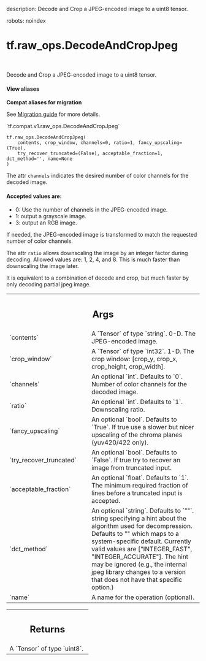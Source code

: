 description: Decode and Crop a JPEG-encoded image to a uint8 tensor.

robots: noindex

# tf.raw_ops.DecodeAndCropJpeg

<!-- Insert buttons and diff -->

<table class="tfo-notebook-buttons tfo-api nocontent" align="left">

</table>



Decode and Crop a JPEG-encoded image to a uint8 tensor.

<section class="expandable">
  <h4 class="showalways">View aliases</h4>
  <p>
<b>Compat aliases for migration</b>
<p>See
<a href="https://www.tensorflow.org/guide/migrate">Migration guide</a> for
more details.</p>
<p>`tf.compat.v1.raw_ops.DecodeAndCropJpeg`</p>
</p>
</section>

<pre class="devsite-click-to-copy prettyprint lang-py tfo-signature-link">
<code>tf.raw_ops.DecodeAndCropJpeg(
    contents, crop_window, channels=0, ratio=1, fancy_upscaling=(True),
    try_recover_truncated=(False), acceptable_fraction=1, dct_method='', name=None
)
</code></pre>



<!-- Placeholder for "Used in" -->

The attr `channels` indicates the desired number of color channels for the
decoded image.

#### Accepted values are:



*   0: Use the number of channels in the JPEG-encoded image.
*   1: output a grayscale image.
*   3: output an RGB image.

If needed, the JPEG-encoded image is transformed to match the requested number
of color channels.

The attr `ratio` allows downscaling the image by an integer factor during
decoding.  Allowed values are: 1, 2, 4, and 8.  This is much faster than
downscaling the image later.


It is equivalent to a combination of decode and crop, but much faster by only
decoding partial jpeg image.

<!-- Tabular view -->
 <table class="responsive fixed orange">
<colgroup><col width="214px"><col></colgroup>
<tr><th colspan="2"><h2 class="add-link">Args</h2></th></tr>

<tr>
<td>
`contents`
</td>
<td>
A `Tensor` of type `string`. 0-D.  The JPEG-encoded image.
</td>
</tr><tr>
<td>
`crop_window`
</td>
<td>
A `Tensor` of type `int32`.
1-D.  The crop window: [crop_y, crop_x, crop_height, crop_width].
</td>
</tr><tr>
<td>
`channels`
</td>
<td>
An optional `int`. Defaults to `0`.
Number of color channels for the decoded image.
</td>
</tr><tr>
<td>
`ratio`
</td>
<td>
An optional `int`. Defaults to `1`. Downscaling ratio.
</td>
</tr><tr>
<td>
`fancy_upscaling`
</td>
<td>
An optional `bool`. Defaults to `True`.
If true use a slower but nicer upscaling of the
chroma planes (yuv420/422 only).
</td>
</tr><tr>
<td>
`try_recover_truncated`
</td>
<td>
An optional `bool`. Defaults to `False`.
If true try to recover an image from truncated input.
</td>
</tr><tr>
<td>
`acceptable_fraction`
</td>
<td>
An optional `float`. Defaults to `1`.
The minimum required fraction of lines before a truncated
input is accepted.
</td>
</tr><tr>
<td>
`dct_method`
</td>
<td>
An optional `string`. Defaults to `""`.
string specifying a hint about the algorithm used for
decompression.  Defaults to "" which maps to a system-specific
default.  Currently valid values are ["INTEGER_FAST",
"INTEGER_ACCURATE"].  The hint may be ignored (e.g., the internal
jpeg library changes to a version that does not have that specific
option.)
</td>
</tr><tr>
<td>
`name`
</td>
<td>
A name for the operation (optional).
</td>
</tr>
</table>



<!-- Tabular view -->
 <table class="responsive fixed orange">
<colgroup><col width="214px"><col></colgroup>
<tr><th colspan="2"><h2 class="add-link">Returns</h2></th></tr>
<tr class="alt">
<td colspan="2">
A `Tensor` of type `uint8`.
</td>
</tr>

</table>

